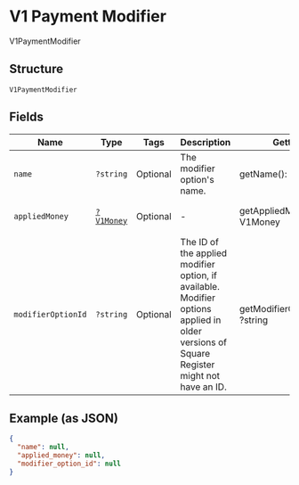 
# V1 Payment Modifier

V1PaymentModifier

## Structure

`V1PaymentModifier`

## Fields

| Name | Type | Tags | Description | Getter | Setter |
|  --- | --- | --- | --- | --- | --- |
| `name` | `?string` | Optional | The modifier option's name. | getName(): ?string | setName(?string name): void |
| `appliedMoney` | [`?V1Money`](../../doc/models/v1-money.md) | Optional | - | getAppliedMoney(): ?V1Money | setAppliedMoney(?V1Money appliedMoney): void |
| `modifierOptionId` | `?string` | Optional | The ID of the applied modifier option, if available. Modifier options applied in older versions of Square Register might not have an ID. | getModifierOptionId(): ?string | setModifierOptionId(?string modifierOptionId): void |

## Example (as JSON)

```json
{
  "name": null,
  "applied_money": null,
  "modifier_option_id": null
}
```

